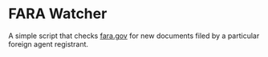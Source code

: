# FARA Watcher

A simple script that checks [fara.gov](https://fara.gov) for new documents filed by a particular foreign agent registrant.
